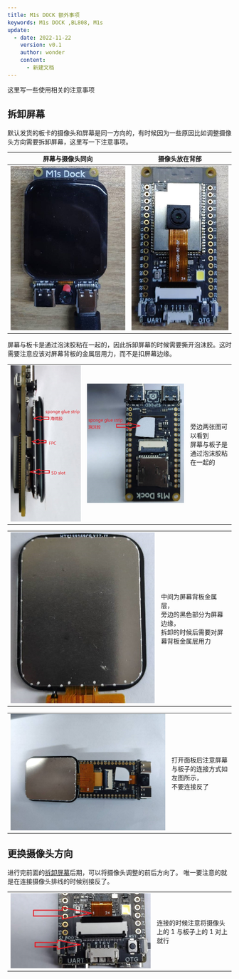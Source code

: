 ```yaml
---
title: M1s DOCK 额外事项
keywords: M1s DOCK ,BL808, M1s
update:
  - date: 2022-11-22
    version: v0.1
    author: wonder
    content:
      - 新建文档
---
```


这里写一些使用相关的注意事项

## 拆卸屏幕

默认发货的板卡的摄像头和屏幕是同一方向的，有时候因为一些原因比如调整摄像头方向需要拆卸屏幕，这里写一下注意事项。

| 屏幕与摄像头同向                                              | 摄像头放在背部                                        |
| ------------------------------------------------------------- | ----------------------------------------------------- |
| ![screen_camera_same](./assets/others/screen_camera_same.jpg) | ![camera_in_back](./assets/others/camera_in_back.jpg) |

屏幕与板卡是通过泡沫胶粘在一起的，因此拆卸屏幕的时候需要撕开泡沫胶。这时需要注意应该对屏幕背板的金属层用力，而不是扣屏幕边缘。

<table>
    <tr>
        <td><img alt="sponge_glue_strip" src="./assets/others/sponge_glue_strip.jpg" width="150%"></td>
        <td><img alt="sponge_glue_strip_top" src="./assets/others/sponge_glue_strip_top.jpg"  width="150%"></td>
        <td>旁边两张图可以看到<br>屏幕与板子是通过泡沫胶粘在一起的</td>
    </tr>
</table>
<table>
    <tr>
        <td><img alt="screen_back_plane" src="./assets/others/screen_back_plane.png" width="150%"></td>
        <td>中间为屏幕背板金属层，<br>旁边的黑色部分为屏幕边缘，<br>拆卸的时候后需要对屏幕背板金属层用力</td>
    </tr>
</table>
<table>
    <tr>
        <td><img alt="screen_connector" src="./assets/others/screen_connector.jpg" ></td>
        <td>打开面板后注意屏幕与板子的连接方式如左图所示，<br>不要连接反了</td>
    </tr>
</table>

## 更换摄像头方向

进行完前面的[拆卸屏幕](#拆卸屏幕)后期，可以将摄像头调整的前后方向了。
唯一要注意的就是在连接摄像头排线的时候别接反了。

<table>
    <tr>
        <td><img alt="camera_direction_connector" src="./assets/others/camera_direction_connector.jpg" ></td>
        <td>连接的时候注意将摄像头上的 1 与板子上的 1 对上就行</td>
    </tr>
</table>


